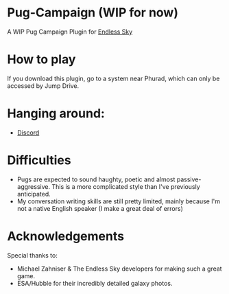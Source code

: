 # Pug-Campaign (WIP for now)
A WIP Pug Campaign Plugin for <a href=https://github.com/endless-sky/endless-sky>Endless Sky</a>

# How to play
If you download this plugin, go to a system near Phurad, which can only be accessed by Jump Drive.

# Hanging around:
-  <a href=https://discord.gg/RQMf3tb7fz> Discord </a>

# Difficulties
- Pugs are expected to sound haughty, poetic and almost passive-aggressive. This is a more complicated style than I've previously anticipated.
- My conversation writing skills are still pretty limited, mainly because I'm not a native English speaker (I make a great deal of errors)

# Acknowledgements
Special thanks to:
- Michael Zahniser & The Endless Sky developers for making such a great game.
- ESA/Hubble for their incredibly detailed galaxy photos.
